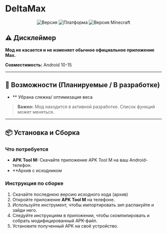 # DeltaMax
<p align="center">
  <img src="https://img.shields.io/badge/Версия-В%20pv1.0-orange?style=for-the-badge" alt="Версия">
  <img src="https://img.shields.io/badge/Платформа-Android-blue?style=for-the-badge" alt="Платформа">
  <img src="https://img.shields.io/badge/DeltaMax+-brightgreen?style=for-the-badge" alt="Версия Minecraft">
</p>


## ⚠️ Дисклеймер
**Мод не касается и не изменяет обычное официальное приложение Max.**

**Совместимость:** Android 10-15

---

## 🚀 Возможности (Планируемые / В разработке)

*   ** Убрана слежка/ оптимизация веса
> **Важно:** Мод находится в активной разработке. Список функций может меняться.

---

## 📦 Установка и Сборка

### Что потребуется
*   **APK Tool M:** Скачайте приложение APK Tool M на ваш Android-телефон.
*   **Архив с исходником
### Инструкция по сборке
1.  Скачайте последнюю версию исходного кода (архив)
2.  Откройте приложение **APK Tool M** на телефоне.
3.  Используйте инструмент, чтобы импортировать зип распакуйте и зайди него.
4.  Следуйте инструкциям в приложении, чтобы скомпилировать и собрать модифицированный APK-файл.
5.  Установите полученный APK на своё устройство.
